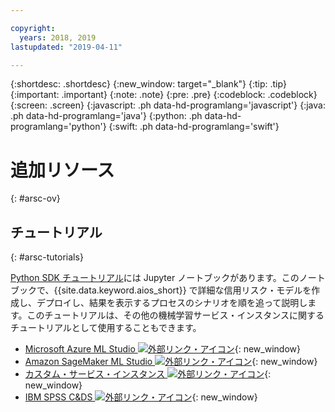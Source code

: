 ```yaml
---

copyright:
  years: 2018, 2019
lastupdated: "2019-04-11"

---
```


{:shortdesc: .shortdesc}
{:new_window: target="_blank"}
{:tip: .tip}
{:important: .important}
{:note: .note}
{:pre: .pre}
{:codeblock: .codeblock}
{:screen: .screen}
{:javascript: .ph data-hd-programlang='javascript'}
{:java: .ph data-hd-programlang='java'}
{:python: .ph data-hd-programlang='python'}
{:swift: .ph data-hd-programlang='swift'}

# 追加リソース
{: #arsc-ov}

## チュートリアル
{: #arsc-tutorials}

[Python SDK チュートリアル](/docs/services/ai-openscale-icp?topic=ai-openscale-icp-crt-ov)には Jupyter ノートブックがあります。このノートブックで、{{site.data.keyword.aios_short}} で詳細な信用リスク・モデルを作成し、デプロイし、結果を表示するプロセスのシナリオを順を追って説明します。このチュートリアルは、その他の機械学習サービス・インスタンスに関するチュートリアルとして使用することもできます。

- [Microsoft Azure ML Studio ![外部リンク・アイコン](../../icons/launch-glyph.svg "外部リンク・アイコン")](https://github.com/pmservice/ai-openscale-tutorials/blob/master/notebooks/AI%20OpenScale%20and%20Azure%20ML%20Studio%20Engine.ipynb){: new_window}
- [Amazon SageMaker ML Studio ![外部リンク・アイコン](../../icons/launch-glyph.svg "外部リンク・アイコン")](https://github.com/pmservice/ai-openscale-tutorials/blob/master/notebooks/AI%20OpenScale%20and%20SageMaker%20ML%20Engine.ipynb){: new_window}
- [カスタム・サービス・インスタンス ![外部リンク・アイコン](../../icons/launch-glyph.svg "外部リンク・アイコン")](https://github.com/pmservice/ai-openscale-tutorials/blob/master/notebooks/AI%20OpenScale%20and%20Custom%20ML%20Engine.ipynb){: new_window}
- [IBM SPSS C&DS ![外部リンク・アイコン](../../icons/launch-glyph.svg "外部リンク・アイコン")](https://github.com/pmservice/ai-openscale-tutorials/blob/master/notebooks/AI%20OpenScale%20and%20SPSS%20C%26DS%20Engine.ipynb){: new_window}
